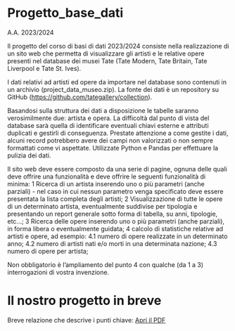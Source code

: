 # Progetto_base_dati
A.A. 2023/2024

Il progetto del corso di basi di dati 2023/2024 consiste nella realizzazione di un sito web che permetta di visualizzare gli artisti e le relative opere presenti nel database dei musei Tate (Tate Modern, Tate Britain, Tate Liverpool e Tate St. Ives).

I dati relativi ad artisti ed opere da importare nel database sono contenuti in un archivio (project_data_museo.zip). La fonte dei dati è un repository su GitHub (https://github.com/tategallery/collection).

Basandosi sulla struttura dei dati a disposizione le tabelle saranno verosimilmente due: artista e opera. La difficoltà dal punto di vista del database sarà quella di identificare eventuali chiavi esterne e attributi duplicati e gestirli di conseguenza. Prestate attenzione a come gestite i dati, alcuni record potrebbero avere dei campi non valorizzati o non sempre formattati come vi aspettate. Utilizzate Python e Pandas per effettuare la pulizia dei dati.

Il sito web deve essere composto da una serie di pagine, ognuna delle quali deve offrire una funzionalità e deve offrire le seguenti funzionalità di minima:
1 Ricerca di un artista inserendo uno o più parametri (anche parziali) - nel caso in cui
nessun parametro venga specificato deve essere presentata la lista completa degli
artisti;
2 Visualizzazione di tutte le opere di un determinato artista, eventualmente suddivise per tipologia e presentando un report generale sotto forma di tabella, su anni, tipologie, etc...;
3 Ricerca delle opere inserendo uno o più parametri (anche parziali), in forma libera o eventualmente guidata;
4 calcolo di statistiche relative ad artisti e opere, ad esempio:
4.1 numero di opere realizzate in un determinato anno;
4.2 numero di artisti nati e/o morti in una determinata nazione;
4.3 numero di opere per artista;

Non obbligatorio è l’ampliamento del punto 4 con qualche (da 1 a 3) interrogazioni di vostra invenzione.  

# Il nostro progetto in breve

Breve relazione che descrive i punti chiave: 
[Apri il PDF](Relazione_progetto.pdf)